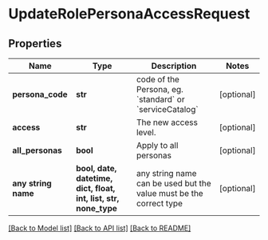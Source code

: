 # UpdateRolePersonaAccessRequest


## Properties
Name | Type | Description | Notes
------------ | ------------- | ------------- | -------------
**persona_code** | **str** | code of the Persona, eg. &#x60;standard&#x60; or &#x60;serviceCatalog&#x60; | [optional] 
**access** | **str** | The new access level. | [optional] 
**all_personas** | **bool** | Apply to all personas | [optional] 
**any string name** | **bool, date, datetime, dict, float, int, list, str, none_type** | any string name can be used but the value must be the correct type | [optional]

[[Back to Model list]](../README.md#documentation-for-models) [[Back to API list]](../README.md#documentation-for-api-endpoints) [[Back to README]](../README.md)



